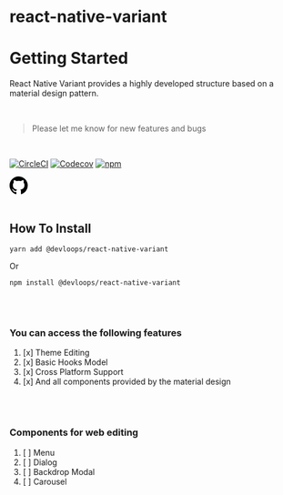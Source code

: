 # react-native-variant

# Getting Started

<p style={{fontSize: 20}}>
  React Native Variant provides a highly developed structure based on a material
  design pattern.
</p>
<br />

> Please let me know for new features and bugs

<br />

[![CircleCI](https://img.shields.io/circleci/project/github/meftunca/react-native-variant/master.svg)](https://circleci.com/gh/meftunca/react-native-variant)
[![Codecov](https://img.shields.io/codecov/c/github/meftunca/react-native-variant.svg)](https://codecov.io/gh/meftunca/react-native-variant)
[![npm](https://img.shields.io/npm/v/@devloops/react-native-variant)](https://www.npmjs.com/@devloops/react-native-variant)

<a href="https://github.com/meftunca/react-native-variant" target="_top">
  <svg
    class="octicon octicon-mark-github v-align-middle"
    height="32"
    viewBox="0 0 16 16"
    version="1.1"
    width="32"
    aria-hidden="true">
    <path
      fill-rule="evenodd"
      d="M8 0C3.58 0 0 3.58 0 8c0 3.54 2.29 6.53 5.47 7.59.4.07.55-.17.55-.38 0-.19-.01-.82-.01-1.49-2.01.37-2.53-.49-2.69-.94-.09-.23-.48-.94-.82-1.13-.28-.15-.68-.52-.01-.53.63-.01 1.08.58 1.23.82.72 1.21 1.87.87 2.33.66.07-.52.28-.87.51-1.07-1.78-.2-3.64-.89-3.64-3.95 0-.87.31-1.59.82-2.15-.08-.2-.36-1.02.08-2.12 0 0 .67-.21 2.2.82.64-.18 1.32-.27 2-.27.68 0 1.36.09 2 .27 1.53-1.04 2.2-.82 2.2-.82.44 1.1.16 1.92.08 2.12.51.56.82 1.27.82 2.15 0 3.07-1.87 3.75-3.65 3.95.29.25.54.73.54 1.48 0 1.07-.01 1.93-.01 2.2 0 .21.15.46.55.38A8.013 8.013 0 0016 8c0-4.42-3.58-8-8-8z"></path>
  </svg>
</a>
<br />
<br />

## How To Install

```shell dark
yarn add @devloops/react-native-variant
```

Or

```shell dark
npm install @devloops/react-native-variant
```

<br />
<br />

### You can access the following features

1. [x] Theme Editing
2. [x] Basic Hooks Model
3. [x] Cross Platform Support
4. [x] And all components provided by the material design

<br />
<br />

### Components for web editing

1. [ ] Menu
2. [ ] Dialog
3. [ ] Backdrop Modal
4. [ ] Carousel
